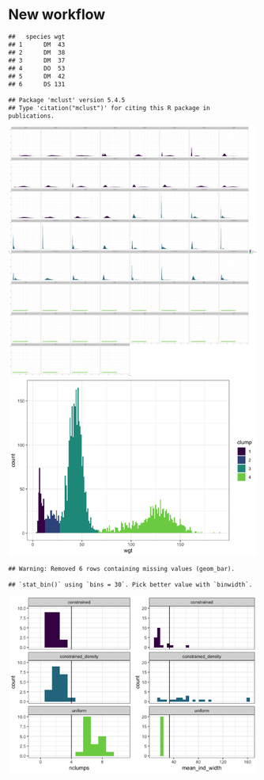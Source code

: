 New workflow
================

    ##   species wgt
    ## 1      DM  43
    ## 2      DM  38
    ## 3      DM  37
    ## 4      DO  53
    ## 5      DM  42
    ## 6      DS 131

    ## Package 'mclust' version 5.4.5
    ## Type 'citation("mclust")' for citing this R package in publications.

![](new_files/figure-markdown_github/plot-1.png) ![](new_files/figure-markdown_github/emp-1.png)

    ## Warning: Removed 6 rows containing missing values (geom_bar).

    ## `stat_bin()` using `bins = 30`. Pick better value with `binwidth`.

![](new_files/figure-markdown_github/summarize%20sims-1.png)
